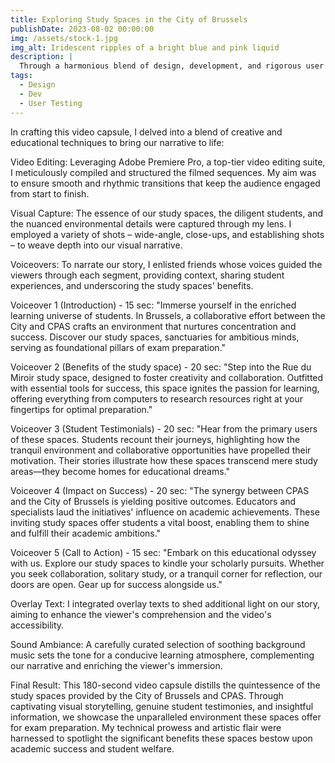 ```yaml
---
title: Exploring Study Spaces in the City of Brussels
publishDate: 2023-08-02 00:00:00
img: /assets/stock-1.jpg
img_alt: Iridescent ripples of a bright blue and pink liquid
description: |
  Through a harmonious blend of design, development, and rigorous user testing, the CPAS Study Spaces project brings students an interactive platform, simplifying access to conducive learning environments and enhancing their academic journey!
tags:
  - Design
  - Dev
  - User Testing
---
```


In crafting this video capsule, I delved into a blend of creative and educational techniques to bring our narrative to life:

Video Editing: Leveraging Adobe Premiere Pro, a top-tier video editing suite, I meticulously compiled and structured the filmed sequences. My aim was to ensure smooth and rhythmic transitions that keep the audience engaged from start to finish.

Visual Capture: The essence of our study spaces, the diligent students, and the nuanced environmental details were captured through my lens. I employed a variety of shots – wide-angle, close-ups, and establishing shots – to weave depth into our visual narrative.

Voiceovers: To narrate our story, I enlisted friends whose voices guided the viewers through each segment, providing context, sharing student experiences, and underscoring the study spaces' benefits.

Voiceover 1 (Introduction) - 15 sec: "Immerse yourself in the enriched learning universe of students. In Brussels, a collaborative effort between the City and CPAS crafts an environment that nurtures concentration and success. Discover our study spaces, sanctuaries for ambitious minds, serving as foundational pillars of exam preparation."

Voiceover 2 (Benefits of the study space) - 20 sec: "Step into the Rue du Miroir study space, designed to foster creativity and collaboration. Outfitted with essential tools for success, this space ignites the passion for learning, offering everything from computers to research resources right at your fingertips for optimal preparation."

Voiceover 3 (Student Testimonials) - 20 sec: "Hear from the primary users of these spaces. Students recount their journeys, highlighting how the tranquil environment and collaborative opportunities have propelled their motivation. Their stories illustrate how these spaces transcend mere study areas—they become homes for educational dreams."

Voiceover 4 (Impact on Success) - 20 sec: "The synergy between CPAS and the City of Brussels is yielding positive outcomes. Educators and specialists laud the initiatives' influence on academic achievements. These inviting study spaces offer students a vital boost, enabling them to shine and fulfill their academic ambitions."

Voiceover 5 (Call to Action) - 15 sec: "Embark on this educational odyssey with us. Explore our study spaces to kindle your scholarly pursuits. Whether you seek collaboration, solitary study, or a tranquil corner for reflection, our doors are open. Gear up for success alongside us."

Overlay Text: I integrated overlay texts to shed additional light on our story, aiming to enhance the viewer's comprehension and the video's accessibility.

Sound Ambiance: A carefully curated selection of soothing background music sets the tone for a conducive learning atmosphere, complementing our narrative and enriching the viewer's immersion.

Final Result: This 180-second video capsule distills the quintessence of the study spaces provided by the City of Brussels and CPAS. Through captivating visual storytelling, genuine student testimonies, and insightful information, we showcase the unparalleled environment these spaces offer for exam preparation. My technical prowess and artistic flair were harnessed to spotlight the significant benefits these spaces bestow upon academic success and student welfare.